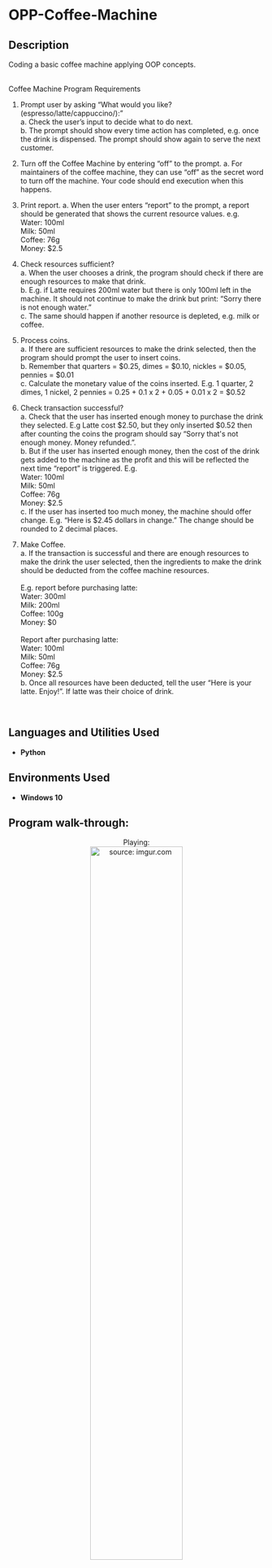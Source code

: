 <h1>OPP-Coffee-Machine</h1>

<h2>Description</h2>
Coding a basic coffee machine applying OOP concepts.

 <br>Coffee Machine Program Requirements

1. Prompt user by asking “What would you like? (espresso/latte/cappuccino/):”
 <br>a. Check the user’s input to decide what to do next.
 <br>b. The prompt should show every time action has completed, e.g. once the drink is
dispensed. The prompt should show again to serve the next customer.

2. Turn off the Coffee Machine by entering “off” to the prompt.
a. For maintainers of the coffee machine, they can use “off” as the secret word to turn off the
machine. Your code should end execution when this happens.

3. Print report.
a. When the user enters “report” to the prompt, a report should be generated that shows the
current resource values. e.g.
 <br>Water: 100ml
 <br>Milk: 50ml
 <br>Coffee: 76g
 <br>Money: $2.5

4. Check resources sufficient?
 <br>a. When the user chooses a drink, the program should check if there are enough resources
to make that drink.
 <br>b. E.g. if Latte requires 200ml water but there is only 100ml left in the machine. It should not
continue to make the drink but print: “Sorry there is not enough water.”
 <br>c. The same should happen if another resource is depleted, e.g. milk or coffee.

5. Process coins.
 <br>a. If there are sufficient resources to make the drink selected, then the program should
prompt the user to insert coins.
 <br>b. Remember that quarters = $0.25, dimes = $0.10, nickles = $0.05, pennies = $0.01
 <br>c. Calculate the monetary value of the coins inserted. E.g. 1 quarter, 2 dimes, 1 nickel, 2
pennies = 0.25 + 0.1 x 2 + 0.05 + 0.01 x 2 = $0.52

6. Check transaction successful?
 <br>a. Check that the user has inserted enough money to purchase the drink they selected. E.g
Latte cost $2.50, but they only inserted $0.52 then after counting the coins the program
should say “Sorry that's not enough money. Money refunded.”.
 <br>b. But if the user has inserted enough money, then the cost of the drink gets added to the
machine as the profit and this will be reflected the next time “report” is triggered. E.g.
 <br>Water: 100ml
 <br>Milk: 50ml
 <br>Coffee: 76g
 <br>Money: $2.5
 <br>c. If the user has inserted too much money, the machine should offer change.
E.g. “Here is $2.45 dollars in change.” The change should be rounded to 2 decimal
places.

8. Make Coffee.
 <br>a. If the transaction is successful and there are enough resources to make the drink the user
selected, then the ingredients to make the drink should be deducted from the coffee
machine resources. <br>
 <br>E.g. report before purchasing latte:
 <br>Water: 300ml
 <br>Milk: 200ml
 <br>Coffee: 100g
 <br>Money: $0 <br>
 <br>Report after purchasing latte:
 <br>Water: 100ml
 <br>Milk: 50ml
 <br>Coffee: 76g
 <br>Money: $2.5
 <br>b. Once all resources have been deducted, tell the user “Here is your latte. Enjoy!”. If latte
was their choice of drink.
<br />

<h2>Languages and Utilities Used</h2>

- <b>Python</b>
  
<h2>Environments Used </h2>

- <b>Windows 10</b>

<h2>Program walk-through:</h2>

<p align="center">
Playing: <br/>
<a href="https://imgur.com/BjsFJBh"><img src="https://i.imgur.com/BjsFJBh.jpg" title="source: imgur.com"height="60%" width="60%" /></a>



